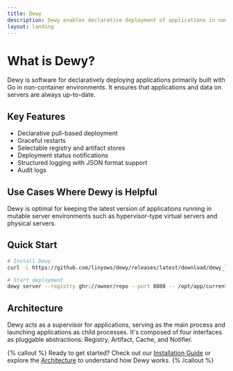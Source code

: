 ```yaml
---
title: Dewy
description: Dewy enables declarative deployment of applications in non-Kubernetes environments.
layout: landing
---
```


# What is Dewy?

Dewy is software for declaratively deploying applications primarily built with Go in non-container environments.
It ensures that applications and data on servers are always up-to-date.

## Key Features

- Declarative pull-based deployment
- Graceful restarts
- Selectable registry and artifact stores
- Deployment status notifications
- Structured logging with JSON format support
- Audit logs

## Use Cases Where Dewy is Helpful

Dewy is optimal for keeping the latest version of applications running in mutable server environments such as hypervisor-type virtual servers and physical servers.

## Quick Start

```bash
# Install Dewy
curl -L https://github.com/linyows/dewy/releases/latest/download/dewy_linux_amd64.tar.gz | tar xz

# Start deployment
dewy server --registry ghr://owner/repo --port 8080 -- /opt/app/current/app
```

## Architecture

Dewy acts as a supervisor for applications, serving as the main process and launching applications as child processes. It's composed of four interfaces as pluggable abstractions: Registry, Artifact, Cache, and Notifier.

{% callout %}
Ready to get started? Check out our [Installation Guide](/installation) or explore the [Architecture](/architecture) to understand how Dewy works.
{% /callout %}